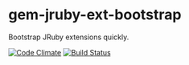 # gem-jruby-ext-bootstrap

Bootstrap JRuby extensions quickly.

[![Code Climate](https://codeclimate.com/github/appgrinder/gem-jruby-ext-bootstrap.png)](https://codeclimate.com/github/appgrinder/gem-jruby-ext-bootstrap)
[![Build Status](https://travis-ci.org/github/appgrinder/gem-jruby-ext-bootstrap.png?branch=master)](https://travis-ci.org/github/appgrinder/gem-jruby-ext-bootstrap)
